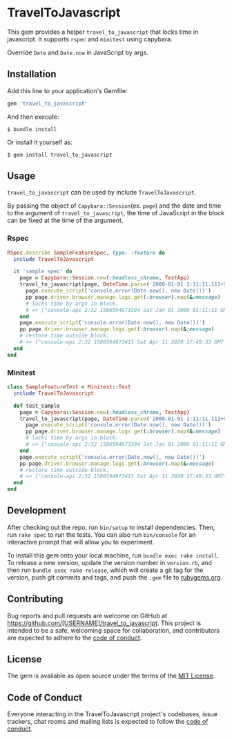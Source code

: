 # TravelToJavascript

This gem provides a helper `travel_to_javascript` that locks time in javascript.
It supports `rspec` and `minitest` using capybara.

Override `Date` and `Date.now` in JavaScript by args.

## Installation

Add this line to your application's Gemfile:

```ruby
gem 'travel_to_javascript'
```

And then execute:

    $ bundle install

Or install it yourself as:

    $ gem install travel_to_javascript

## Usage

`travel_to_javascript` can be used by include `TravelToJavascript`.

By passing the object of `Capybara::Session`(ex. `page`) and the date and time to the argument of `travel_to_javascript`, the time of JavaScript in the block can be fixed at the time of the argument.

### Rspec

``` ruby
RSpec.describe SampleFeatureSpec, type: :feature do
  include TravelToJavascript

  it 'sample spec' do
    page = Capybara::Session.new(:headless_chrome, TestApp)
    travel_to_javascript(page, DateTime.parse('2000-01-01 1:11:11.111+9:00')) do
      page.execute_script('console.error(Date.now(), new Date())')
      pp page.driver.browser.manage.logs.get(:browser).map(&:message)
      # locks time by args in block.
      # => ["console-api 2:32 1586594973394 Sat Jan 01 2000 01:11:11 GMT+0900"]
    end
    page.execute_script('console.error(Date.now(), new Date())')
    pp page.driver.browser.manage.logs.get(:browser).map(&:message)
    # restore time outside block.
    # => ["console-api 2:32 1586594973413 Sat Apr 11 2020 17:49:33 GMT+0900"]
  end
end
```

### Minitest

``` ruby
class SampleFeatureTest < Minitest::Test
  include TravelToJavascript

  def test_sample
    page = Capybara::Session.new(:headless_chrome, TestApp)
    travel_to_javascript(page, DateTime.parse('2000-01-01 1:11:11.111+9:00')) do
      page.execute_script('console.error(Date.now(), new Date())')
      pp page.driver.browser.manage.logs.get(:browser).map(&:message)
      # locks time by args in block.
      # => ["console-api 2:32 1586594973394 Sat Jan 01 2000 01:11:11 GMT+0900"]
    end
    page.execute_script('console.error(Date.now(), new Date())')
    pp page.driver.browser.manage.logs.get(:browser).map(&:message)
    # restore time outside block.
    # => ["console-api 2:32 1586594973413 Sat Apr 11 2020 17:49:33 GMT+0900"]
  end
end
```

## Development

After checking out the repo, run `bin/setup` to install dependencies. Then, run `rake spec` to run the tests. You can also run `bin/console` for an interactive prompt that will allow you to experiment.

To install this gem onto your local machine, run `bundle exec rake install`. To release a new version, update the version number in `version.rb`, and then run `bundle exec rake release`, which will create a git tag for the version, push git commits and tags, and push the `.gem` file to [rubygems.org](https://rubygems.org).

## Contributing

Bug reports and pull requests are welcome on GitHub at https://github.com/[USERNAME]/travel_to_javascript. This project is intended to be a safe, welcoming space for collaboration, and contributors are expected to adhere to the [code of conduct](https://github.com/[USERNAME]/travel_to_javascript/blob/master/CODE_OF_CONDUCT.md).


## License

The gem is available as open source under the terms of the [MIT License](https://opensource.org/licenses/MIT).

## Code of Conduct

Everyone interacting in the TravelToJavascript project's codebases, issue trackers, chat rooms and mailing lists is expected to follow the [code of conduct](https://github.com/[USERNAME]/travel_to_javascript/blob/master/CODE_OF_CONDUCT.md).

